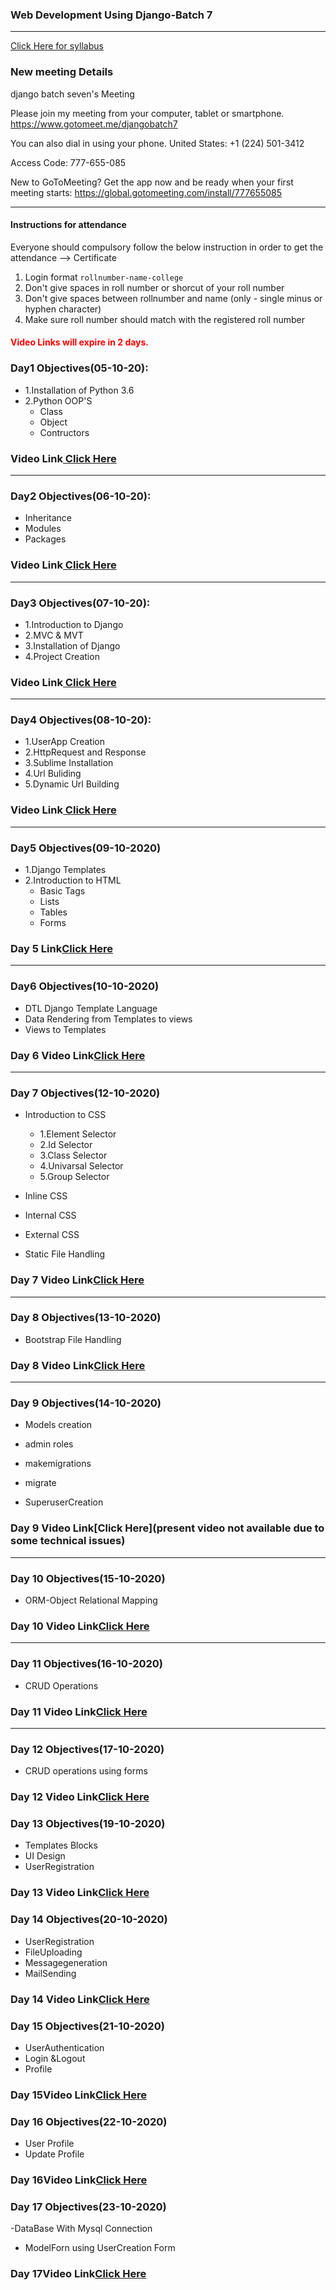 ### Web Development Using Django-Batch 7
____

[Click Here for syllabus](https://drive.google.com/file/d/1OnBUWHxKIa0ixTU8uKrWTGCE7HB3PbGl/view)


### New meeting Details
django batch seven's Meeting

Please join my meeting from your computer, tablet or smartphone.
https://www.gotomeet.me/djangobatch7

You can also dial in using your phone.
United States: +1 (224) 501-3412

Access Code: 777-655-085


New to GoToMeeting? Get the app now and be ready when your first meeting starts: https://global.gotomeeting.com/install/777655085
___________

#### Instructions for attendance
Everyone should compulsory follow the below instruction in order to get the attendance --> Certificate

1. Login format `rollnumber-name-college`
2. Don't give spaces in roll number or shorcut of your roll number
3. Don't give spaces between rollnumber and name (only - single minus or hyphen character)
4. Make sure roll number should match with the registered roll number


#### <font style='color:red'> Video Links will expire in 2 days.</font>

### Day1 Objectives(05-10-20):

- 1.Installation of Python 3.6
- 2.Python OOP'S
  - Class
  - Object
  - Contructors

### Video Link[ Click Here](https://transcripts.gotomeeting.com/#/s/74ed273740c78235f5695dd7da34a1224a541656769ebb60f1da7ae4fb9db3e7)
____
### Day2 Objectives(06-10-20):

- Inheritance
- Modules
- Packages

### Video Link[ Click Here](https://transcripts.gotomeeting.com/#/s/804362e5e3f4d9f0b7f0cb3d5c9387cb4ddaa554667ffb60b8765507ecab2e20)
____
### Day3 Objectives(07-10-20):

- 1.Introduction to Django
- 2.MVC & MVT
- 3.Installation of Django
- 4.Project Creation
### Video Link[ Click Here](https://transcripts.gotomeeting.com/#/s/d8a8907730daa870640e417bd7a7aa8aa9f03d0e35d7e9790a001ade217ab19f)
____
### Day4 Objectives(08-10-20):
- 1.UserApp Creation
- 2.HttpRequest and Response
- 3.Sublime Installation
- 4.Url Buliding
- 5.Dynamic Url Building
### Video Link[ Click Here](https://transcripts.gotomeeting.com/#/s/9b791f9fa85c2521751b469f7675a39c6332f38f1fa79bb49f64b597dbc27825)
____
### Day5 Objectives(09-10-2020)
- 1.Django Templates
- 2.Introduction to HTML
  - Basic Tags
  - Lists
  - Tables
  - Forms
### Day 5 Link[Click Here](https://transcripts.gotomeeting.com/#/s/85bbd9ca2ecd4b3707777e384a6a4c0c122100fa9351fca1b53a94f24a771473)
____
### Day6 Objectives(10-10-2020)
- DTL Django Template Language
- Data Rendering from Templates to views
- Views to Templates
### Day 6 Video Link[Click Here](https://transcripts.gotomeeting.com/#/s/9b0575fc28b44d1ee9ad0e531c607d3da107db27ffbd04bdfb54069903f741a0)
____
### Day 7 Objectives(12-10-2020)

- Introduction to CSS
  - 1.Element Selector
  - 2.Id Selector
  - 3.Class Selector
  - 4.Univarsal Selector
  - 5.Group Selector


- Inline CSS

- Internal CSS

- External CSS

- Static File Handling
### Day 7 Video Link[Click Here](https://transcripts.gotomeeting.com/#/s/2d9dbdab0e6b49d48c62d94ddc692e8d82fba9b060191bfc783ba1d4f9e4cd4a)
____
### Day 8 Objectives(13-10-2020)
- Bootstrap File Handling
### Day 8 Video Link[Click Here](https://transcripts.gotomeeting.com/#/s/946b5501a967769068ebdc7d7814893b1a6651e8e0182ce9264a937108281865)
____

### Day 9 Objectives(14-10-2020)
- Models creation

- admin roles

- makemigrations

- migrate

- SuperuserCreation
### Day 9 Video Link[Click Here](present video not available due to some technical issues)
____

### Day 10 Objectives(15-10-2020)

- ORM-Object Relational Mapping


### Day 10 Video Link[Click Here](https://transcripts.gotomeeting.com/#/s/7240552c3a3086df5b9db5baef7a12641ac13a9a9915e5a0937c61aea379ffa1)
___
### Day 11 Objectives(16-10-2020)

- CRUD Operations


### Day 11 Video Link[Click Here](https://transcripts.gotomeeting.com/#/s/f84bb480be48249b9562336c61ddd3fcb2cc8d197382758c315b0a4d5861f314)
______
### Day 12 Objectives(17-10-2020)
- CRUD operations using forms

### Day 12 Video Link[Click Here](https://transcripts.gotomeeting.com/#/s/b50da75fcc2dd5e6d7daf194f26492f29899c1561d36f6d442b645bb8a64c573)

### Day 13 Objectives(19-10-2020)
- Templates Blocks
- UI Design
- UserRegistration

### Day 13 Video Link[Click Here](https://transcripts.gotomeeting.com/#/s/153bae34e92e70352286077a1b69f144fd03bf6f1903c1b84f81b3531dd5f299)


### Day 14 Objectives(20-10-2020)
- UserRegistration
- FileUploading
- Messagegeneration
- MailSending

### Day 14 Video Link[Click Here](https://transcripts.gotomeeting.com/#/s/cbf19c4daa6181ae9b31f6b00e94471050c10a8d09429d7547259315ee23653d)


### Day 15 Objectives(21-10-2020)
- UserAuthentication
- Login &Logout
- Profile

### Day 15Video Link[Click Here](https://transcripts.gotomeeting.com/#/s/daec04c030fec1e80979ca6500abff10bc1b658152d05f7d15a6b9f3fc66cd71)

### Day 16 Objectives(22-10-2020)
- User Profile
- Update Profile

### Day 16Video Link[Click Here](https://transcripts.gotomeeting.com/#/s/79f524873c5c046055d4b780408a109228a8212587ca78e054b9abac82e184ee)

### Day 17 Objectives(23-10-2020)
-DataBase With Mysql Connection
- ModelForn using UserCreation Form

### Day 17Video Link[Click Here](https://transcripts.gotomeeting.com/#/s/9ad586f742f70e65996c2e1fe4dca6a542d70defacb20f749ba66bdb6da27b5c)

